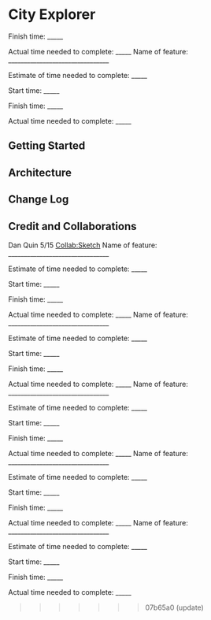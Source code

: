# City Explorer

Finish time: _____

Actual time needed to complete: _____
Name of feature: ________________________________

Estimate of time needed to complete: _____

Start time: _____

Finish time: _____

Actual time needed to complete: _____


## Getting Started
<!-- What are the steps that a user must take in order to build this app on their own machine and get it running? -->

## Architecture
<!-- Provide a detailed description of the application design. What technologies (languages, libraries, etc) you're using, and any other relevant design information. -->

## Change Log
<!-- Use this area to document the iterative changes made to your application as each feature is successfully implemented. Use time stamps. Here's an example:

01-01-2001 4:59pm - Application now has a fully-functional express server, with a GET route for the location resource. -->

## Credit and Collaborations
<!-- Give credit (and a link) to other people or resources that helped you build this application. -->
Dan Quin 5/15
[Collab:Sketch](sketch1.png)
Name of feature: ________________________________

Estimate of time needed to complete: _____

Start time: _____

Finish time: _____

Actual time needed to complete: _____
Name of feature: ________________________________

Estimate of time needed to complete: _____

Start time: _____

Finish time: _____

Actual time needed to complete: _____
Name of feature: ________________________________

Estimate of time needed to complete: _____

Start time: _____

Finish time: _____

Actual time needed to complete: _____
Name of feature: ________________________________

Estimate of time needed to complete: _____

Start time: _____

Finish time: _____

Actual time needed to complete: _____
Name of feature: ________________________________

Estimate of time needed to complete: _____

Start time: _____

Finish time: _____

Actual time needed to complete: _____
>>>>>>> 07b65a0 (update)
